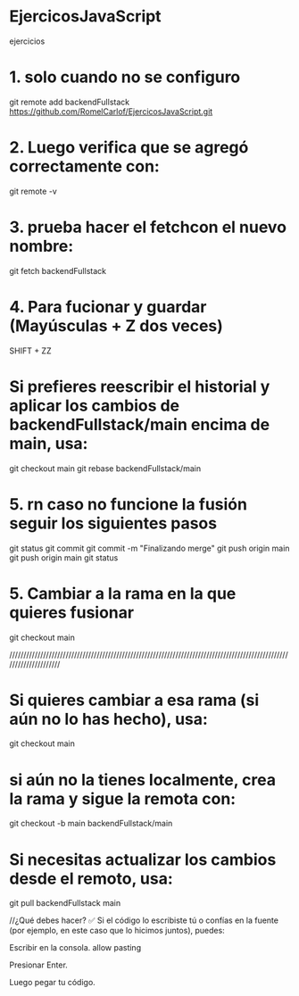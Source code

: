 # EjercicosJavaScript
ejercicios

# 1. solo cuando no se configuro
git remote add backendFullstack  https://github.com/RomelCarlof/EjercicosJavaScript.git

# 2. Luego verifica que se agregó correctamente con:

git remote -v

# 3.  prueba hacer el fetchcon el nuevo nombre:

git fetch backendFullstack

# 4.  Para fucionar y guardar (Mayúsculas + Z dos veces)
SHIFT + ZZ  

# Si prefieres reescribir el historial y aplicar los cambios de backendFullstack/main encima de main, usa:
git checkout main
git rebase backendFullstack/main




# 5.  rn caso no funcione la fusión seguir los siguientes pasos 
git status
git commit
git commit -m "Finalizando merge"
git push origin main
git push origin main
git status

# 5. Cambiar a la rama en la que quieres fusionar
git checkout main


/////////////////////////////////////////////////////////////////////////////////////////////////////////////////////

# Si quieres cambiar a esa rama (si aún no lo has hecho), usa:

git checkout main

 # si aún no la tienes localmente, crea la rama y sigue la remota con:

git checkout -b main backendFullstack/main


# Si necesitas actualizar los cambios desde el remoto, usa:

git pull backendFullstack main







//¿Qué debes hacer?
✅ Si el código lo escribiste tú o confías en la fuente (por ejemplo, en este caso que lo hicimos juntos), puedes:

Escribir en la consola.
allow pasting 

Presionar Enter.

Luego pegar tu código.
